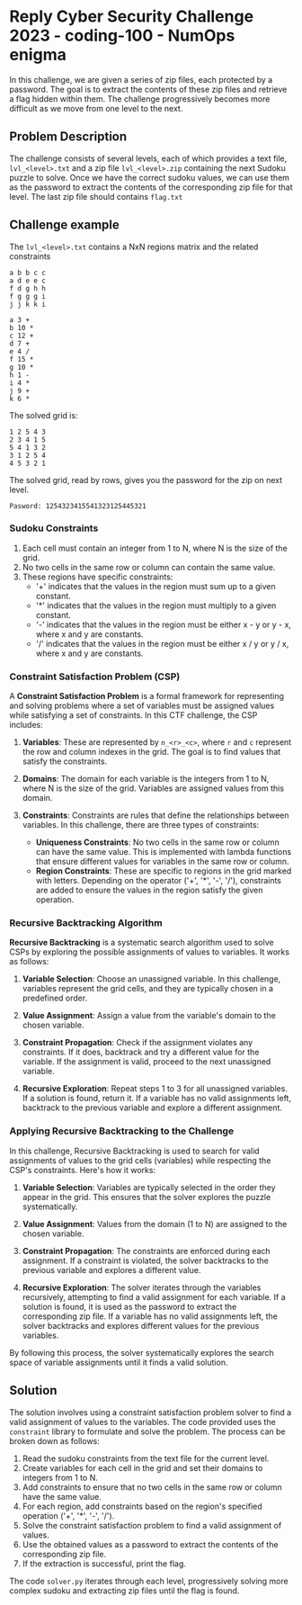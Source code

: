 # Reply Cyber Security Challenge 2023 - coding-100 - NumOps enigma

In this challenge, we are given a series of zip files, each protected by a password. The goal is to extract the contents of these zip files and retrieve a flag hidden within them. The challenge progressively becomes more difficult as we move from one level to the next.

## Problem Description

The challenge consists of several levels, each of which provides a text file, `lvl_<level>.txt` and a zip file `lvl_<level>.zip` containing the next Sudoku puzzle to solve. Once we have the correct sudoku values, we can use them as the password to extract the contents of the corresponding zip file for that level. The last zip file should contains `flag.txt`

## Challenge example

The `lvl_<level>.txt` contains a NxN regions matrix and the related constraints
```
a b b c c
a d e e c
f d g h h
f g g g i
j j k k i

a 3 +
b 10 *
c 12 +
d 7 +
e 4 /
f 15 *
g 10 *
h 1 -
i 4 *
j 9 +
k 6 *
```

The solved grid is:
```
1 2 5 4 3
2 3 4 1 5
5 4 1 3 2
3 1 2 5 4
4 5 3 2 1
```
The solved grid, read by rows, gives you the password for the zip on next level.
```
Pasword: 1254323415541323125445321
```
### Sudoku Constraints

1. Each cell must contain an integer from 1 to N, where N is the size of the grid.
2. No two cells in the same row or column can contain the same value.
3. These regions have specific constraints:
   - '+' indicates that the values in the region must sum up to a given constant.
   - '*' indicates that the values in the region must multiply to a given constant.
   - '-' indicates that the values in the region must be either x - y or y - x, where x and y are constants.
   - '/' indicates that the values in the region must be either x / y or y / x, where x and y are constants.



### Constraint Satisfaction Problem (CSP)

A **Constraint Satisfaction Problem** is a formal framework for representing and solving problems where a set of variables must be assigned values while satisfying a set of constraints. In this CTF challenge, the CSP includes:

1. **Variables**: These are represented by `n_<r>_<c>`, where `r` and `c` represent the row and column indexes in the grid. The goal is to find values that satisfy the constraints.

2. **Domains**: The domain for each variable is the integers from 1 to N, where N is the size of the grid. Variables are assigned values from this domain.

3. **Constraints**: Constraints are rules that define the relationships between variables. In this challenge, there are three types of constraints:
   - **Uniqueness Constraints**: No two cells in the same row or column can have the same value. This is implemented with lambda functions that ensure different values for variables in the same row or column.
   - **Region Constraints**: These are specific to regions in the grid marked with letters. Depending on the operator ('+', '*', '-', '/'), constraints are added to ensure the values in the region satisfy the given operation.

### Recursive Backtracking Algorithm

**Recursive Backtracking** is a systematic search algorithm used to solve CSPs by exploring the possible assignments of values to variables. It works as follows:

1. **Variable Selection**: Choose an unassigned variable. In this challenge, variables represent the grid cells, and they are typically chosen in a predefined order.

2. **Value Assignment**: Assign a value from the variable's domain to the chosen variable.

3. **Constraint Propagation**: Check if the assignment violates any constraints. If it does, backtrack and try a different value for the variable. If the assignment is valid, proceed to the next unassigned variable.

4. **Recursive Exploration**: Repeat steps 1 to 3 for all unassigned variables. If a solution is found, return it. If a variable has no valid assignments left, backtrack to the previous variable and explore a different assignment.

### Applying Recursive Backtracking to the Challenge

In this challenge, Recursive Backtracking is used to search for valid assignments of values to the grid cells (variables) while respecting the CSP's constraints. Here's how it works:

1. **Variable Selection**: Variables are typically selected in the order they appear in the grid. This ensures that the solver explores the puzzle systematically.

2. **Value Assignment**: Values from the domain (1 to N) are assigned to the chosen variable.

3. **Constraint Propagation**: The constraints are enforced during each assignment. If a constraint is violated, the solver backtracks to the previous variable and explores a different value.

4. **Recursive Exploration**: The solver iterates through the variables recursively, attempting to find a valid assignment for each variable. If a solution is found, it is used as the password to extract the corresponding zip file. If a variable has no valid assignments left, the solver backtracks and explores different values for the previous variables.

By following this process, the solver systematically explores the search space of variable assignments until it finds a valid solution.

## Solution

The solution involves using a constraint satisfaction problem solver to find a valid assignment of values to the variables. The code provided uses the `constraint` library to formulate and solve the problem. The process can be broken down as follows:

1. Read the sudoku constraints from the text file for the current level.
2. Create variables for each cell in the grid and set their domains to integers from 1 to N.
3. Add constraints to ensure that no two cells in the same row or column have the same value.
4. For each region, add constraints based on the region's specified operation ('+', '*', '-', '/').
5. Solve the constraint satisfaction problem to find a valid assignment of values.
6. Use the obtained values as a password to extract the contents of the corresponding zip file.
7. If the extraction is successful, print the flag.

The code `solver.py` iterates through each level, progressively solving more complex sudoku and extracting zip files until the flag is found.
